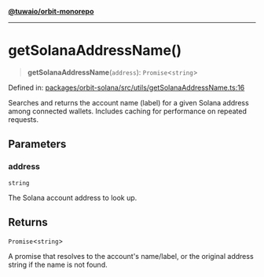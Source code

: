 [**@tuwaio/orbit-monorepo**](../../../README.md)

***

# getSolanaAddressName()

> **getSolanaAddressName**(`address`): `Promise`\<`string`\>

Defined in: [packages/orbit-solana/src/utils/getSolanaAddressName.ts:16](https://github.com/TuwaIO/orbit/blob/4c98d18e74e3b6494c65a06d0224403600792e2b/packages/orbit-solana/src/utils/getSolanaAddressName.ts#L16)

Searches and returns the account name (label) for a given Solana address
among connected wallets. Includes caching for performance on repeated requests.

## Parameters

### address

`string`

The Solana account address to look up.

## Returns

`Promise`\<`string`\>

A promise that resolves to the account's name/label, or the original address string if the name is not found.
